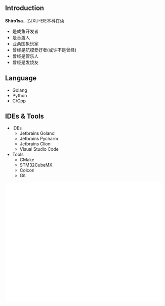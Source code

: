 <!--
### Hi there 👋


**ssyximmlove/ssyximmlove** is a ✨ _special_ ✨ repository because its `README.md` (this file) appears on your GitHub profile.

Here are some ideas to get you started:

- 🔭 I’m currently working on ...
- 🌱 I’m currently learning ...
- 👯 I’m looking to collaborate on ...
- 🤔 I’m looking for help with ...
- 💬 Ask me about ...
- 📫 How to reach me: ...
- 😄 Pronouns: ...
- ⚡ Fun fact: ...
![ssyximmlove's GitHub stats](https://github-readme-stats.vercel.app/api?username=ssyximmlove&show_icons=true&theme=synthwave&locale=cn)
-->

## Introduction

**Shiro1sa**，ZJXU-EIE本科在读

- 是咸鱼开发者
- 是音游人
- 业余国象玩家
- 曾经是航模爱好者(或许不是曾经)
- 曾经是管乐人
- 曾经是发烧友

## Language

- Golang
- Python
- C/Cpp

## IDEs & Tools
- IDEs
  - Jetbrains Goland
  - Jetbrains Pycharm
  - Jetbrains Clion
  - Visual Studio Code
- Tools
  - CMake
  - STM32CubeMX
  - Colcon
  - Git



![Metrics](/github-metrics.svg)
